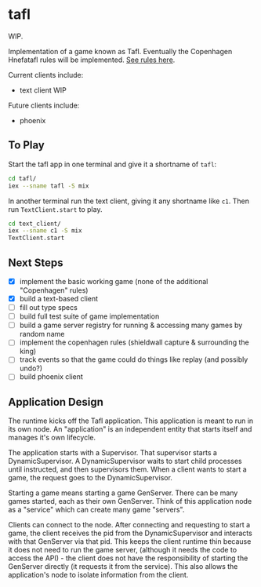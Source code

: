 # tafl

WIP.

Implementation of a game known as Tafl. Eventually the Copenhagen Hnefatafl rules will be implemented. [See rules here](http://tafl.cyningstan.com/page/768/copenhagen-hnefatafl-rules).

Current clients include:

- text client WIP

Future clients include:

- phoenix

## To Play

Start the tafl app in one terminal and give it a shortname of `tafl`:

```sh
cd tafl/
iex --sname tafl -S mix
```

In another terminal run the text client, giving it any shortname like `c1`. Then run `TextClient.start` to play.

```sh
cd text_client/
iex --sname c1 -S mix
TextClient.start
```

## Next Steps
- [x] implement the basic working game (none of the additional "Copenhagen" rules)
- [x] build a text-based client
- [ ] fill out type specs
- [ ] build full test suite of game implementation
- [ ] build a game server registry for running & accessing many games by random name
- [ ] implement the copenhagen rules (shieldwall capture & surrounding the king)
- [ ] track events so that the game could do things like replay (and possibly undo?)
- [ ] build phoenix client

## Application Design

The runtime kicks off the Tafl application. This application is meant to run in its own node. An "application" is an independent entity that starts itself and manages it's own lifecycle.

The application starts with a Supervisor. That supervisor starts a DynamicSupervisor. A DynamicSupervisor waits to start child processes until instructed, and then supervisors them. When a client wants to start a game, the request goes to the DynamicSupervisor.

Starting a game means starting a game GenServer. There can be many games started, each as their own GenServer. Think of this application node as a "service" which can create many game "servers".

Clients can connect to the node. After connecting and requesting to start a game, the client receives the pid from the DynamicSupervisor and interacts with that GenServer via that pid. This keeps the client runtime thin because it does not need to run the game server, (although it needs the code to access the API) - the client does not have the responsibility of starting the GenServer directly (it requests it from the service). This also allows the application's node to isolate information from the client.

